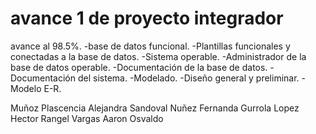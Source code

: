 # avance 1 de proyecto integrador 
avance al 98.5%.
-base de datos funcional.
-Plantillas funcionales y conectadas a la base de datos.
-Sistema operable.
-Administrador de la base de datos operable.
-Documentación de la base de datos.
-Documentación del sistema.
-Modelado.
-Diseño general y preliminar.
-Modelo E-R.

Muñoz Plascencia Alejandra
Sandoval Nuñez Fernanda
Gurrola Lopez Hector
Rangel Vargas Aaron Osvaldo
